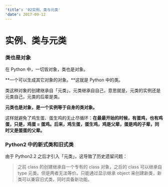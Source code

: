 ```yaml
---
'title': '02实例、类与元类'
'date': 2017-09-12
---
```

# 实例、类与元类

### 类也是对象

在 Python 中，一切皆对象，类也是对象。

**一个可以生成其它对象的对象。**这就是 Python 中的类。

类这种对象的创建继承自「元类」，元类继承自自己，意思就是，元类的实例还是元类自己，元类的后辈是类。

**元类也是对象，是一个实例等于自身的类对象。**

这样就避免了鸡生蛋、蛋生鸡的无止尽循环：**在最最开始的时候，有蛋鸡，也有鸡蛋，只是，鸡蛋 = 蛋鸡。后来，鸡生蛋，蛋生鸡，鸡是父辈，蛋是鸡的子辈，同时又是蛋蛋的父辈。**

### Python2 中的新式类和旧式类

由于 Python2.2 之后才引入「元类」，这导致了历史遗留问题：
>  之前 class 的创建继承自一个专有的 class 对象，之后的 class 可以继承自 type 元类。但是两者无法等价。只能通过显示继承 object 来创建新类，新类可以兼容旧式类，同时具备新功能。